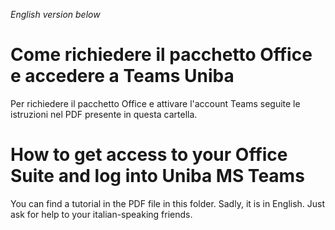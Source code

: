 *English version below*

# Come richiedere il pacchetto Office e accedere a Teams Uniba

Per richiedere il pacchetto Office e attivare l'account Teams seguite le istruzioni nel PDF presente in questa cartella. 

# How to get access to your Office Suite and log into Uniba MS Teams

You can find a tutorial in the PDF file in this folder. Sadly, it is in English. Just ask for help to your italian-speaking friends.
